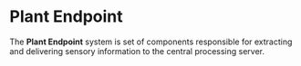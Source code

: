 **Plant Endpoint**
==

The **Plant Endpoint** system is set of components responsible for extracting and delivering sensory information to the central processing server.